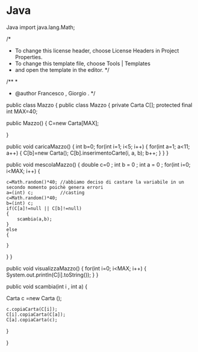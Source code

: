 # Java
Java
import java.lang.Math;


/*
 * To change this license header, choose License Headers in Project Properties.
 * To change this template file, choose Tools | Templates
 * and open the template in the editor.
 */

/**
 *
 * @author Francesco , Giorgio .
 */
 
public class Mazzo {
    public class Mazzo { 
    private Carta C[]; 
    protected final int MAX=40;

public Mazzo()
{ 
    C=new Carta[MAX];

}

public void caricaMazzo() { 
    int b=0; 
    for(int i=1; i<5; i++)
    { 
        for(int a=1; a<11; a++)
        { C[b]=new Carta(); 
        C[b].inserimentoCarte(i, a, b); 
        b++; } } }

public void mescolaMazzo() 
{ 
  double c=0 ;
  int b = 0  ; 
  int a = 0  ;
        for(int i=0; i<MAX; i++)
{ 
    
    c=Math.random()*40; //abbiamo deciso di castare la variabile in un secondo momento poichè genera errori
    a=(int) c;          //casting
    c=Math.random()*40;
    b=(int) c;
    if(C[a]!=null || C[b]!=null) 
    {
        scambia(a,b); 
    } 
    else
    {
        
    }
}
}


public void visualizzaMazzo() 
{ 
for(int i=0; i<MAX; i++) { 
System.out.println(C[i].toString()); 
} 
}

public void scambia(int i , int a) 
{

Carta c =new Carta ();

    c.copiaCarta(C[i]);
    C[i].copiaCarta(C[a]);
    C[a].copiaCarta(c);

}

}
